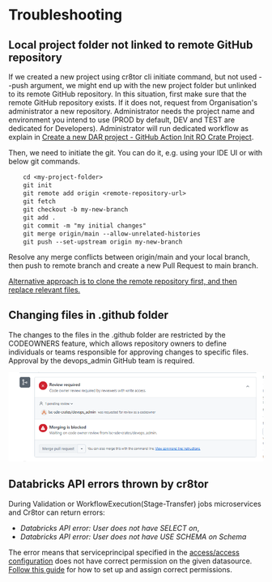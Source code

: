 # Troubleshooting

## Local project folder not linked to remote GitHub repository

If we created a new project using cr8tor cli initiate command, but not used --push argument, we might end up with the new project folder but unlinked to its remote GitHub repository.
In this situation, first make sure that the remote GitHub repository exists. If it does not, request from Organisation's  administrator a new repository. Administrator needs the project name and environment you intend to use (PROD by default, DEV and TEST are dedicated for Developers). Administrator will run dedicated workflow as explain in [Create a new DAR project - GitHub Action Init RO Crate Project](create-new-dar-project.md#github-action-init-ro-crate-project).

Then, we need to initiate the git. You can do it, e.g. using your IDE UI or with below git commands.

```text
    cd <my-project-folder>
    git init
    git remote add origin <remote-repository-url>
    git fetch
    git checkout -b my-new-branch
    git add .
    git commit -m "my initial changes"
    git merge origin/main --allow-unrelated-histories
    git push --set-upstream origin my-new-branch
```

Resolve any merge conflicts between origin/main and your local branch, then push to remote branch and create a new Pull Request to main  branch.

<u>Alternative approach is to clone the remote repository first, and then replace relevant files.</u>

## Changing files in .github folder

The changes to the files in the .github folder are restricted by the CODEOWNERS feature, which allows repository owners to define individuals or teams responsible for approving changes to specific files. Approval by the devops_admin GitHub team is required.

![alt text](./../assets/screenshots/project_pull_request_codeowners_review_required.png)

## Databricks API errors thrown by cr8tor

During Validation or WorkflowExecution(Stage-Transfer) jobs microservices and Cr8tor can return errors:

- *Databricks API error: User does not have SELECT on*,
- *Databricks API error: User does not have USE SCHEMA on Schema*

The error means that serviceprincipal specified in the [access/access configuration](./update-resources-files.md#accessaccess) does not have correct permission on the given datasource. [Follow this guide](./../developer-guide/source-setup.md#databricks-unity-catalog) for how to set up and assign correct permissions.
